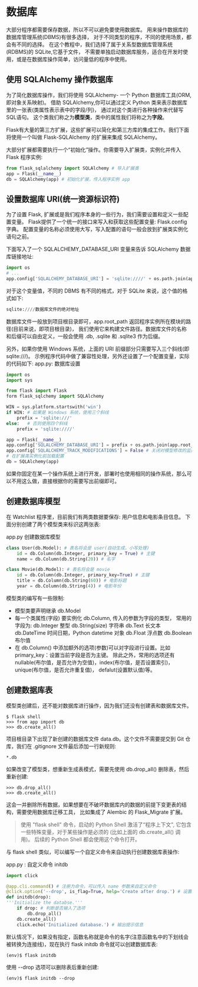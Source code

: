 # 数据库
大部分程序都需要保存数据，所以不可以避免要使用数据库。
用来操作数据库的数据库管理系统(DBMS)有很多选择，
对于不同类型的程序，不同的使用场景，都会有不同的选择。
在这个教程中，我们选择了属于关系型数据库管理系统(RDBMS)的 SQLite,它基于文件，
不需要单独启动数据库服务，适合在开发时使用，或是在数据库操作简单，访问量低的程序中使用。

## 使用 SQLAlchemy 操作数据库
为了简化数据库操作，我们将使用 SQLAlchemy- 一个 Python 数据库工具(ORM, 即对象关系映射)。
借助 SQLAlchemy,你可以通过定义 Python 类来表示数据库里的一张表(类属性表示表中的字段/列)，
通过对这个类进行各种操作来代替写SQL语句。
这个类我们称之为**模型类**，类中的属性我们将称之为**字段**。

Flask有大量的第三方扩展，这些扩展可以简化和第三方库的集成工作。我们下面将使用一个叫做 Flask-SQLAlchemy 的扩展来集成 SQLAlchemy。

大部分扩展都需要执行一个“初始化”操作。你需要导入扩展类，实例化并传入 Flask 程序实例:
```python
from flask_sqlalchemy import SQLAlchemy # 导入扩展类
app = Flask(__name__)
db = SQLAlchemy(app) # 初始化扩展，传入程序实例 app
```
## 设置数据库 URI(统一资源标识符)
为了设置 Flask, 扩展或是我们程序本身的一些行为，我们需要设置和定义一些配置变量。
Flask提供了一个统一的接口来写入和获取这些配置变量: Flask.config 字典。
配置变量的名称必须使用大写，写入配置的语句一般会放到扩展类实例化语句之前。

下面写入了一个 SQLALCHEMY_DATABASE_URI 变量来告诉 SQLAlchemy 数据库链接地址:
```python
import os
# ...
app.config['SQLALCHEMY_DATABASE_URI'] = 'sqlite:////' + os.path.join(app.root_path, 'data.db')
```
对于这个变量值，不同的 DBMS 有不同的格式，对于 SQLite 来说，这个值的格式如下:
```python
sqlite:////数据库文件的绝对地址
```
数据库文件一般放到项目根目录即可，app.root_path 返回程序实例所在模块的路径(目前来说，即项目根目录)，
我们使用它来构建文件路径。数据库文件的名称和后缀可以自由定义，一般会使用 .db, .sqlite 和 .sqlite3 作为后缀。

另外，如果你使用 Windows 系统，上面的 URI 前缀部分只需要写入三个斜线(即 sqlite:///)。
示例程序代码中做了兼容性处理，另外还设置了一个配置变量，实际的代码如下:
app.py: 数据库设置
```python
import os
import sys

from flask import Flask
form flask_sqlchemy import SQLAlchemy

WIN = sys.platform.startswith('win')
if WIN: # 如果是 Windows 系统，使用三个斜线
    prefix = 'sqlite:///'
else:   # 否则使用四个斜线
    prefix = 'sqlite:////'

app = Flask(__name__)
app.config['SQLALCHEMY_DATABASE_URI'] = prefix + os.path.join(app.root_path, 'data.db')
app.config['SQLALCHEMY_TRACK_MODIFICATIONS'] = False # 关闭对模型修改的监控
# 在扩展类实例化前加载配置
db = SQLAlchemy(app)
```
如果你固定在某一个操作系统上进行开发，部署时也使用相同的操作系统，那么可以不用这么做，直接根据你的需要写出前缀即可。
## 创建数据库模型
在 Watchlist 程序里，目前我们有两类数据要保存: 用户信息和电影条目信息。
下面分别创建了两个模型类来标识这两张表:

app.py 创建数据库模型
```python
class User(db.Model): # 表名将会是 user(自动生成，小写处理)
    id = db.Column(db.Integer, primary_key = True) # 主键
    name = db.Column(db.String(20)) # 名字

class Movie(db.Model): # 表名将会是 movie
    id = db.Column(db.Integer, primary_key=True) # 主键
    title = db.Column(db.String(60)) # 电影标题
    year = db.Column(db.String(4)) # 电影年份
```
模型类的编写有一些限制:
- 模型类要声明继承 db.Model
- 每一个类属性(字段) 要实例化 db.Column, 传入的参数为字段的类型，
常用的字段为:
db.Integer 整型
db.String(size) 字符串
db.Text 长文本
db.DateTime 时间日期，Python datetime 对象
db.Float 浮点数
db.Boolean 布尔值
- 在 db.Column() 中添加额外的选项(参数)可以对字段进行设置。比如 primary_key：设置当前字段是否为主键。
除此之外，常用的选项还有 nullable(布尔值，是否允许为空值)，index(布尔值，是否设置索引)，
unique(布尔值，是否允许重复值)， defalut(设置默认值)等。

## 创建数据库表
模型类创建后，还不能对数据库进行操作，因为我们还没有创建表和数据库文件。
```shell
$ flask shell
>>> from app import db
>>> db.create_all()
```
项目根目录下出现了新创建的数据库文件 data.db。这个文件不需要提交到 Git 仓库，我们在 .gitignore 文件最后添加一行新规则:
```gitignore
*.db
```
如果改变了模型类，想重新生成表模式，需要先使用 db.drop_all() 删除表，然后重新创建:
```shell
>>> db.drop_all()
>>> db.create_all()
```
这会一并删除所有数据，如果想要在不破坏数据库内的数据的前提下变更表的结构，需要使用数据库迁移工具，
比如集成了 Alembic 的 Flask_Migrate 扩展。

> 使用 "flask shell" 命令，启动的 Python Shell 激活了“程序上下文",
> 它包含一些特殊变量，对于某些操作是必须的
> (比如上面的 db.create_all() 调用)。
> 后续的 Python Shell 都会使用这个命令打开。

与 flask shell 类似，可以编写一个自定义命令来自动执行创建数据库表操作:

app.py : 自定义命令 initdb
```python
import click

@app.cli.command() # 注册为命令，可以传入 name 参数来自定义命令
@click.option('--drop', is_flag=True, help='Create after drop.') # 设置选项
def initdb(drop):
'''Initialize the databse.'''
    if drop: # 判断是否输入了选项
        db.drop_all()
    db.create_all()
    click.echo('Initialized database.') # 输出提示信息
```
默认情况下，如果没有指定，函数名称就是命令的名字(注意函数名中的下划线会被转换为连接线)，现在执行 flask initdb 命令就可以创建数据库表:
```shell
(env)$ flask initdb
```
使用 --drop 选项可以删除表后重新创建:
```shell
(env)$ flask initdb --drop
```